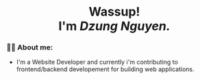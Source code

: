   <h1 align="center">Wassup!
    <br>I'm <em>Dzung Nguyen.</em>
  </h1>
 
 ### :man_technologist: About me:
 <ul>
  <li>I'm a Website Developer and currently i'm contributing to frontend/backend developement for building web applications.</li>
</ul>

